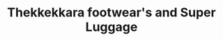 ---
title: "Thekkekkara footwear's and Super Luggage"
url: /ettumanur-kottayam/thekkekkara-footwears-and-super-luggage-sh1/
shop: shoes
---